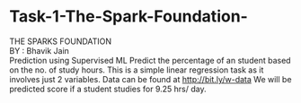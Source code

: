 # Task-1-The-Spark-Foundation-
THE SPARKS FOUNDATION  
BY : Bhavik Jain  
Prediction using Supervised ML  Predict the percentage of an student based on the no. of study hours. This is a simple linear regression task as it involves just 2 variables. Data can be found at http://bit.ly/w-data We will be predicted score if a student studies for 9.25 hrs/ day.
